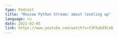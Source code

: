 ```yaml
---
type: Podcast
title: "Moscow Python Stream: about leveling up"
language: ru
date: 2021-02-05
link: https://www.youtube.com/watch?v=Y3FXuKd9Ce8
---
```

